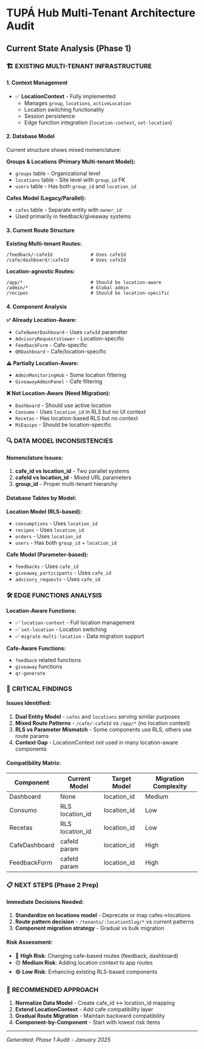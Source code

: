 # TUPÁ Hub Multi-Tenant Architecture Audit

## Current State Analysis (Phase 1)

### 🏗️ **EXISTING MULTI-TENANT INFRASTRUCTURE**

#### **1. Context Management**
- ✅ **LocationContext** - Fully implemented
  - Manages `group`, `locations`, `activeLocation`
  - Location switching functionality 
  - Session persistence
  - Edge function integration (`location-context`, `set-location`)

#### **2. Database Model** 
Current structure shows mixed nomenclature:

**Groups & Locations (Primary Multi-tenant Model):**
- `groups` table - Organizational level
- `locations` table - Site level with `group_id` FK
- `users` table - Has both `group_id` and `location_id`

**Cafes Model (Legacy/Parallel):**
- `cafes` table - Separate entity with `owner_id`
- Used primarily in feedback/giveaway systems

#### **3. Current Route Structure**

**Existing Multi-tenant Routes:**
```
/feedback/:cafeId              # Uses cafeId
/cafe/dashboard/:cafeId        # Uses cafeId
```

**Location-agnostic Routes:**
```
/app/*                         # Should be location-aware
/admin/*                       # Global admin
/recipes                       # Should be location-specific
```

#### **4. Component Analysis**

**✅ Already Location-Aware:**
- `CafeOwnerDashboard` - Uses `cafeId` parameter
- `AdvisoryRequestsViewer` - Location-specific
- `FeedbackForm` - Cafe-specific
- `QRDashboard` - Cafe/location-specific

**⚠️ Partially Location-Aware:**
- `AdminMonitoringHub` - Some location filtering
- `GiveawayAdminPanel` - Cafe filtering

**❌ Not Location-Aware (Need Migration):**
- `Dashboard` - Should use active location
- `Consumo` - Uses `location_id` in RLS but no UI context
- `Recetas` - Has location-based RLS but no context
- `MiEquipo` - Should be location-specific

### 🔍 **DATA MODEL INCONSISTENCIES**

#### **Nomenclature Issues:**
1. **cafe_id vs location_id** - Two parallel systems
2. **cafeId vs location_id** - Mixed URL parameters
3. **group_id** - Proper multi-tenant hierarchy

#### **Database Tables by Model:**

**Location Model (RLS-based):**
- `consumptions` - Uses `location_id`
- `recipes` - Uses `location_id` 
- `orders` - Uses `location_id`
- `users` - Has both `group_id` + `location_id`

**Cafe Model (Parameter-based):**
- `feedbacks` - Uses `cafe_id`
- `giveaway_participants` - Uses `cafe_id`
- `advisory_requests` - Uses `cafe_id`

### 🛠️ **EDGE FUNCTIONS ANALYSIS**

**Location-Aware Functions:**
- ✅ `location-context` - Full location management
- ✅ `set-location` - Location switching
- ✅ `migrate-multi-location` - Data migration support

**Cafe-Aware Functions:**
- `feedback` related functions
- `giveaway` functions
- `qr-generate` 

### 🚨 **CRITICAL FINDINGS**

#### **Issues Identified:**
1. **Dual Entity Model** - `cafes` and `locations` serving similar purposes
2. **Mixed Route Patterns** - `/cafe/:cafeId` vs `/app/*` (no location context)
3. **RLS vs Parameter Mismatch** - Some components use RLS, others use route params
4. **Context Gap** - LocationContext not used in many location-aware components

#### **Compatibility Matrix:**
| Component | Current Model | Target Model | Migration Complexity |
|-----------|---------------|--------------|---------------------|
| Dashboard | None | location_id | Medium |
| Consumo | RLS location_id | location_id | Low |
| Recetas | RLS location_id | location_id | Low |
| CafeDashboard | cafeId param | location_id | High |
| FeedbackForm | cafeId param | location_id | High |

### 📋 **NEXT STEPS (Phase 2 Prep)**

#### **Immediate Decisions Needed:**
1. **Standardize on locations model** - Deprecate or map cafes→locations
2. **Route pattern decision** - `/tenants/:locationSlug/*` vs current patterns
3. **Component migration strategy** - Gradual vs bulk migration

#### **Risk Assessment:**
- 🔴 **High Risk**: Changing cafe-based routes (feedback, dashboard)
- 🟡 **Medium Risk**: Adding location context to app routes  
- 🟢 **Low Risk**: Enhancing existing RLS-based components

### 🎯 **RECOMMENDED APPROACH**

1. **Normalize Data Model** - Create cafe_id ↔ location_id mapping
2. **Extend LocationContext** - Add cafe compatibility layer
3. **Gradual Route Migration** - Maintain backward compatibility
4. **Component-by-Component** - Start with lowest risk items

---
*Generated: Phase 1 Audit - January 2025*